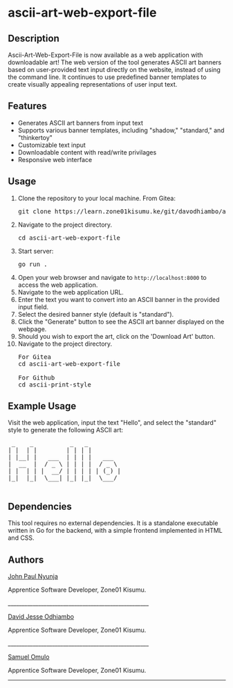 <h1>ascii-art-web-export-file</h1>

<h2>Description</h2>
<p>Ascii-Art-Web-Export-File is now available as a web application with downloadable art! The web version of the tool generates ASCII art banners based on user-provided text input directly on the website, instead of using the command line. It continues to use predefined banner templates to create visually appealing representations of user input text.</p>

<h2>Features</h2>
<ul>
    <li>Generates ASCII art banners from input text</li>
    <li>Supports various banner templates, including "shadow," "standard," and "thinkertoy"</li>
    <li>Customizable text input</li>
    <li>Downloadable content with read/write privilages</li>
    <li>Responsive web interface</li>
</ul>

<h2>Usage</h2>
<ol>
    <li>Clone the repository to your local machine. From Gitea:</li><pre>git clone https://learn.zone01kisumu.ke/git/davodhiambo/ascii-art-web-export-file.git</pre>
    <li>Navigate to the project directory.</li>
    <pre>cd ascii-art-web-export-file</pre>
    <li>Start server:</li>
    <pre>go run .</pre>
    <li>Open your web browser and navigate to <code>http://localhost:8000</code> to access the web application.</li>
    <li>Navigate to the web application URL.</li>
    <li>Enter the text you want to convert into an ASCII banner in the provided input field.</li>
    <li>Select the desired banner style (default is "standard").</li>
    <li>Click the "Generate" button to see the ASCII art banner displayed on the webpage.</li>
    <li>Should you wish to export the art, click on the 'Download Art' button.</li>
    <li>Navigate to the project directory.</li>
    <pre>For Gitea<br>cd ascii-art-web-export-file<br><br>For Github<br>cd ascii-print-style</pre>
</ol>

<h2>Example Usage</h2>
<p>Visit the web application, input the text "Hello", and select the "standard" style to generate the following ASCII art:</p>
<pre>
 _    _          _   _          
| |  | |        | | | |         
| |__| |   ___  | | | |   ___   
|  __  |  / _ \ | | | |  / _ \  
| |  | | |  __/ | | | | | (_) |
|_|  |_|  \___| |_| |_|  \___/  
                                
                                
</pre>

<h2>Dependencies</h2>
<p>This tool requires no external dependencies. It is a standalone executable written in Go for the backend, with a simple frontend implemented in HTML and CSS.</p>

<h2>Authors</h2>
<p><a href="https://learn.zone01kisumu.ke/git/johnotieno0">John Paul Nyunja</a></p>
<p>Apprentice Software Developer, Zone01 Kisumu.</p>
<p>___________________________________________________</p>
<p><a href="https://learn.zone01kisumu.ke/git/davodhiambo">David Jesse Odhiambo</a></p>
<p>Apprentice Software Developer, Zone01 Kisumu.</p>
<p>___________________________________________________</p>
<p><a href="https://learn.zone01kisumu.ke/git/somulo">Samuel Omulo</a></p>
<p>Apprentice Software Developer, Zone01 Kisumu.</p>


---